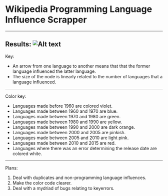 Wikipedia Programming Language Influence Scrapper
==================
-----------------
Results:
![Alt text](/Sampleoutput/result.png "Results!")
-----------------
Key:

* An arrow from one language to another means that that the former language influenced the latter language.
* The size of the node is linearly related to the number of languages that a language influenced. 

-----------------
Color key:

* Languages made before 1960 are colored violet.
* Languages made between 1960 and 1970 are blue.
* Languages made between 1970 and 1980 are green.
* Languages made between 1980 and 1990 are yellow.
* Languages made between 1990 and 2000 are dark orange.
* Languages made between 2000 and 2005 are pinkish.
* Languages made between 2005 and 2010 are light pink.
* Languages made between 2010 and 2015 are red.
* Languages where there was an error determining the release date are colored white.

-----------------
Plans:

1. Deal with duplicates and non-programming language influences.
2. Make the color code clearer.
3. Deal with a mydriad of bugs relating to keyerrors.
